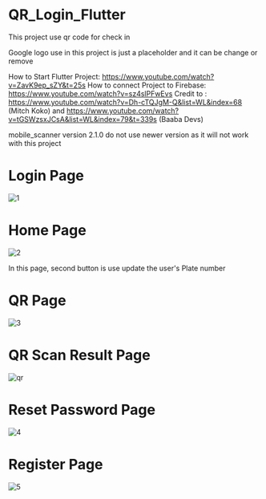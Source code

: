 # QR_Login_Flutter

This project use qr code for check in <br/>

Google logo use in this project is just a placeholder and it can be change or remove

How to Start Flutter Project: https://www.youtube.com/watch?v=ZavK9ep_sZY&t=25s
How to connect Project to Firebase: https://www.youtube.com/watch?v=sz4slPFwEvs
Credit to : https://www.youtube.com/watch?v=Dh-cTQJgM-Q&list=WL&index=68 (Mitch Koko) and
            https://www.youtube.com/watch?v=tGSWzsxJCsA&list=WL&index=79&t=339s (Baaba Devs)

mobile_scanner version 2.1.0 do not use newer version as it will not work with this project

# Login Page
![1](https://github.com/HANIFIKMAL/QR_Login_Flutter/assets/109122471/0ecd94af-3880-4072-b16a-72327e689555)

# Home Page
![2](https://github.com/HANIFIKMAL/QR_Login_Flutter/assets/109122471/1b910358-be27-4d70-89d8-555aa91f22b6)

In this page, second button is use update the user's Plate number 

# QR Page
![3](https://github.com/HANIFIKMAL/QR_Login_Flutter/assets/109122471/9039c751-132c-45f2-a123-c08c5690e464)

# QR Scan Result Page
![qr](https://github.com/HANIFIKMAL/QR_Login_Flutter/assets/109122471/f084db63-3a77-424c-96c6-a9b75e399526)

# Reset Password Page
![4](https://github.com/HANIFIKMAL/QR_Login_Flutter/assets/109122471/18101cda-f44a-4e6f-8303-ec037ab98c55)

# Register Page
![5](https://github.com/HANIFIKMAL/QR_Login_Flutter/assets/109122471/11cc613d-0a0c-4b46-bf08-b2dfa3ab60dc)
